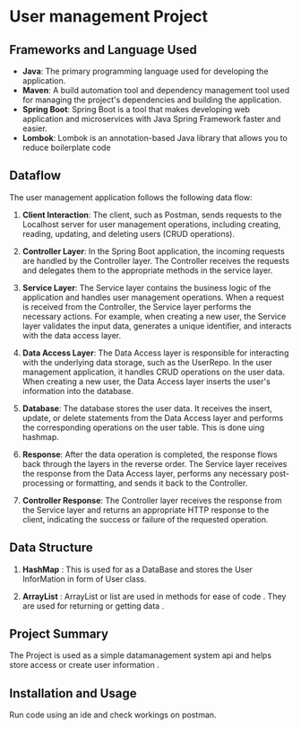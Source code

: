 
# User management Project

## Frameworks and Language Used

- **Java**: The primary programming language used for developing the application.
- **Maven**: A build automation tool and dependency management tool used for managing the project's dependencies and building the application.
- **Spring Boot**: Spring Boot is a tool that makes developing web application and microservices with Java Spring Framework faster and easier.
- **Lombok**: Lombok is an annotation-based Java library that allows you to reduce boilerplate code

## Dataflow

The user management application follows the following data flow:

1. **Client Interaction**: The client, such as Postman, sends requests to the Localhost server for user management operations, including creating, reading, updating, and deleting users (CRUD operations).

2. **Controller Layer**: In the Spring Boot application, the incoming requests are handled by the Controller layer. The Controller receives the requests and delegates them to the appropriate methods in the service layer.

3. **Service Layer**: The Service layer contains the business logic of the application and handles user management operations. When a request is received from the Controller, the Service layer performs the necessary actions. For example, when creating a new user, the Service layer validates the input data, generates a unique identifier, and interacts with the data access layer.

4. **Data Access Layer**: The Data Access layer is responsible for interacting with the underlying data storage, such as the UserRepo. In the user management application, it handles CRUD operations on the user data. When creating a new user, the Data Access layer inserts the user's information into the database.

5. **Database**: The database stores the user data. It receives the insert, update, or delete statements from the Data Access layer and performs the corresponding operations on the user table.
This is done uing hashmap.

6. **Response**: After the data operation is completed, the response flows back through the layers in the reverse order. The Service layer receives the response from the Data Access layer, performs any necessary post-processing or formatting, and sends it back to the Controller.

7. **Controller Response**: The Controller layer receives the response from the Service layer and returns an appropriate HTTP response to the client, indicating the success or failure of the requested operation.

## Data Structure

1.  **HashMap**  : This is used for as a DataBase and stores the User InforMation in form of User class.

2. **ArrayList** : ArrayList or list are used in methods for ease of code . They are used for returning or getting data .

## Project Summary

The Project is used as a simple datamanagement system api and helps store access or create user information . 

## Installation and Usage

Run code using an ide and check workings on postman.